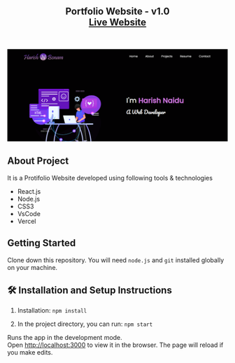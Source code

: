 <h2 align="center">
  Portfolio Website - v1.0<br/>
  <a href="https://portfolio-website-react-eta.vercel.app/" target="_blank">Live Website</a>

</h2>

<br/>

![Demo Pic](src/Assets/readmeDemo.png)

## About Project

It is a Protifolio Website developed using following tools & technologies<br/>

- React.js
- Node.js
- CSS3
- VsCode
- Vercel

## Getting Started

Clone down this repository. You will need `node.js` and `git` installed globally on your machine.

## 🛠 Installation and Setup Instructions

1. Installation: `npm install`

2. In the project directory, you can run: `npm start`

Runs the app in the development mode.\
Open [http://localhost:3000](http://localhost:3000) to view it in the browser.
The page will reload if you make edits.
